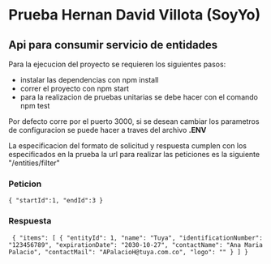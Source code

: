 # Prueba Hernan David Villota (SoyYo)

## Api para consumir servicio de entidades

Para la ejecucion del proyecto se requieren los siguientes pasos:

- instalar las dependencias con npm install
- correr el proyecto con npm start
- para la realizacion de pruebas unitarias se debe hacer con el comando npm test

Por defecto corre por el puerto 3000, si se desean cambiar los parametros de configuracion se puede hacer a traves del archivo **.ENV**

La especificacion del formato de solicitud y respuesta cumplen con los especificados en la prueba la url para realizar las peticiones es la siguiente "/entities/filter"

### Peticion

`{
    "startId":1,
    "endId":3
}`

### Respuesta

`
{
"items": [
{
"entityId": 1,
"name": "Tuya",
"identificationNumber": "123456789",
"expirationDate": "2030-10-27",
"contactName": "Ana Maria Palacio",
"contactMail": "APalacioH@tuya.com.co",
"logo": ""
}
]
}`
